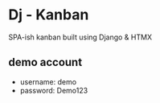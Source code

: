 # Dj - Kanban

SPA-ish kanban built using Django & HTMX  

## demo account 
- username: demo
- password: Demo123
